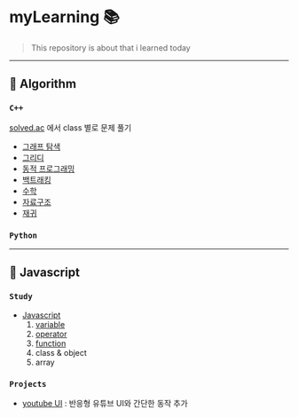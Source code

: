# myLearning 📚

> This repository is about that i learned today

- - -


## 📂 Algorithm
### `C++`
[solved.ac](https://solved.ac/class "go here") 에서 class 별로 문제 풀기 
- [그래프 탐색](https://github.com/hyejooLim/myLearning/tree/main/Algorithm/C%2B%2B/%EA%B7%B8%EB%9E%98%ED%94%84%20%ED%83%90%EC%83%89)
- [그리디](https://github.com/hyejooLim/myLearning/tree/main/Algorithm/C%2B%2B/%EA%B7%B8%EB%A6%AC%EB%94%94)
- [동적 프로그래밍](https://github.com/hyejooLim/myLearning/tree/main/Algorithm/C%2B%2B/%EB%8F%99%EC%A0%81%20%ED%94%84%EB%A1%9C%EA%B7%B8%EB%9E%98%EB%B0%8D)
- [백트래킹](https://github.com/hyejooLim/myLearning/tree/main/Algorithm/C%2B%2B/%EB%B0%B1%ED%8A%B8%EB%9E%98%ED%82%B9)
- [수학](https://github.com/hyejooLim/myLearning/tree/main/Algorithm/C%2B%2B/%EC%88%98%ED%95%99)
- [자료구조](https://github.com/hyejooLim/myLearning/tree/main/Algorithm/C%2B%2B/%EC%9E%90%EB%A3%8C%EA%B5%AC%EC%A1%B0)
- [재귀](https://github.com/hyejooLim/myLearning/tree/main/Algorithm/C%2B%2B/%EC%9E%AC%EA%B7%80)
  
### `Python`

- - -

## 📂 Javascript
### `Study`
- [Javascript](https://github.com/hyejooLim/myLearning/tree/main/JavaScript/Javascript)
  1. [variable](https://github.com/hyejooLim/myLearning/blob/main/JavaScript/Javascript/variable.js) 
  2. [operator](https://github.com/hyejooLim/myLearning/blob/main/JavaScript/Javascript/operator.js)
  3. [function](https://github.com/hyejooLim/myLearning/blob/main/JavaScript/Javascript/function.js)
  4. class & object
  5. array

### `Projects`
- [youtube UI](https://github.com/hyejooLim/myLearning/tree/main/JavaScript/youtube%20UI)
: 반응형 유튜브 UI와 간단한 동작 추가  
